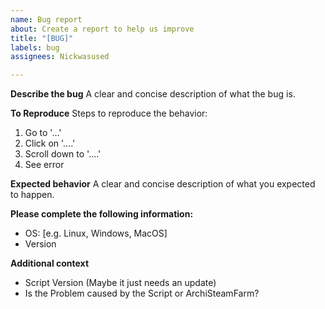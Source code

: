 ```yaml
---
name: Bug report
about: Create a report to help us improve
title: "[BUG]"
labels: bug
assignees: Nickwasused

---
```


**Describe the bug**
A clear and concise description of what the bug is.

**To Reproduce**
Steps to reproduce the behavior:
1. Go to '...'
2. Click on '....'
3. Scroll down to '....'
4. See error

**Expected behavior**
A clear and concise description of what you expected to happen.

**Please complete the following information:**
 - OS: [e.g. Linux, Windows, MacOS]
 - Version

**Additional context**
 - Script Version (Maybe it just needs an update)
 - Is the Problem caused by the Script or ArchiSteamFarm?
